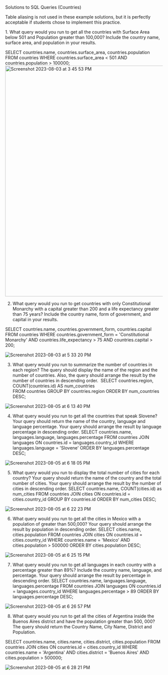 Solutions to SQL Queries (Countries)

Table aliasing is not used in these example solutions, but it is perfectly acceptable if students chose to implement this practice.

​1. What query would you run to get all the countries with Surface Area below 501 and Population greater than 100,000? Include the country name, surface area, and population in your results.


SELECT countries.name, countries.surface_area, countries.population
FROM countries
WHERE countries.surface_area < 501 AND countries.population > 100000;
<img width="737" alt="Screenshot 2023-08-03 at 3 45 53 PM" src="https://github.com/hdtran103/D.E-SQL-Queries/assets/127581702/8bf1906a-174b-4a11-968f-156f38ced8dc">


2. What query would you run to get countries with only Constitutional Monarchy with a capital greater than 200 and a life expectancy greater than 75 years?  Include the country name, form of government, and capital in your results.


SELECT countries.name, countries.government_form, countries.capital
FROM countries
WHERE countries.government_form = 'Constitutional Monarchy'
	AND countries.life_expectancy > 75
	AND countries.capital > 200;

![Screenshot 2023-08-03 at 5 33 20 PM](https://github.com/hdtran103/D.E-SQL-Queries/assets/127581702/5ce7aa74-9062-418e-81f6-6f5b9f4c6c23)

3. What query would you run to summarize the number of countries in each region? The query should display the name of the region and the number of countries. Also, the query should arrange the result by the number of countries in descending order. ​​
SELECT countries.region, COUNT(countries.id) AS num_countries   
FROM countries
GROUP BY countries.region
ORDER BY num_countries DESC;

![Screenshot 2023-08-05 at 6 13 40 PM](https://github.com/hdtran103/D.E-SQL-Queries/assets/127581702/4c25d557-79cd-4219-b8ed-f3ce67599f8d)

4. What query would you run to get all the countries that speak Slovene? Your query should return the name of the country, language and language percentage. Your query should arrange the result by language percentage in descending order. 
SELECT countries.name, languages.language, languages.percentage
FROM countries
JOIN languages ON countries.id = languages.country_id
WHERE languages.language = 'Slovene'
ORDER BY languages.percentage DESC;

![Screenshot 2023-08-05 at 6 18 05 PM](https://github.com/hdtran103/D.E-SQL-Queries/assets/127581702/5f9f24b4-635d-4e9b-87e6-e6e64e1b9f71)

5. What query would you run to display the total number of cities for each country? Your query should return the name of the country and the total number of cities. Your query should arrange the result by the number of cities in descending order. 
SELECT countries.name, COUNT(cities.id) as num_cities
FROM countries
JOIN cities ON countries.id = cities.country_id
GROUP BY countries.id
ORDER BY num_cities DESC;

![Screenshot 2023-08-05 at 6 22 23 PM](https://github.com/hdtran103/D.E-SQL-Queries/assets/127581702/d85a6059-3fc4-4feb-bd56-68db4c3d465c)

6. What query would you run to get all the cities in Mexico with a population of greater than 500,000? Your query should arrange the result by population in descending order. 
SELECT cities.name, cities.population
FROM countries
JOIN cities ON countries.id = cities.country_id
WHERE countries.name = 'Mexico' AND cities.population > 500000
ORDER BY cities.population DESC;

![Screenshot 2023-08-05 at 6 25 15 PM](https://github.com/hdtran103/D.E-SQL-Queries/assets/127581702/f4b26bb8-2a1f-4c66-9c3c-ac3fa4429c4d)

7. What query would you run to get all languages in each country with a percentage greater than 89%? Include the country name, language, and percentage.  Your query should arrange the result by percentage in descending order.
SELECT countries.name, languages.language, languages.percentage
FROM countries
JOIN languages ON countries.id = languages.country_id
WHERE languages.percentage > 89
ORDER BY languages.percentage DESC;

![Screenshot 2023-08-05 at 6 26 57 PM](https://github.com/hdtran103/D.E-SQL-Queries/assets/127581702/9ff53eeb-4c16-4f1b-a5cb-adc114e52da7)

8. What query would you run to get all the cities of Argentina inside the Buenos Aires district and have the population greater than 500, 000? The query should return the Country Name, City Name, District and Population. 

SELECT countries.name, cities.name, cities.district, cities.population
FROM countries
JOIN cities ON countries.id = cities.country_id
WHERE countries.name = 'Argentina'
	AND cities.district = 'Buenos Aires'
	AND cities.population > 500000;

![Screenshot 2023-08-05 at 6 28 21 PM](https://github.com/hdtran103/D.E-SQL-Queries/assets/127581702/2e710217-6629-4d70-91d0-954336659b55)
